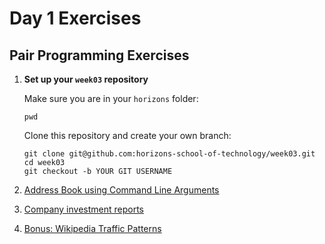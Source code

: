 # Day 1 Exercises

## Pair Programming Exercises


1. **Set up your `week03` repository**

    Make sure you are in your `horizons` folder:

    ```
    pwd
    ```

    Clone this repository and create your own branch:

    ```
    git clone git@github.com:horizons-school-of-technology/week03.git
    cd week03
    git checkout -b YOUR GIT USERNAME
    ```

1. [Address Book using Command Line Arguments](addressBookCLI/README.md)
1. [Company investment reports](companies/README.md)
1. [Bonus: Wikipedia Traffic Patterns](wikipedia/README.md)
